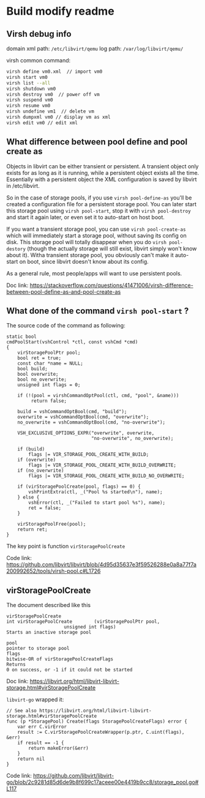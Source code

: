 # Build modify readme

## Virsh debug info

domain xml path: `/etc/libvirt/qemu`
log path: `/var/log/libvirt/qemu/`

virsh common command:

~~~sh
virsh define vm0.xml  // import vm0
virsh start vm0 
virsh list --all
virsh shutdown vm0
virsh destroy vm0  // power off vm
virsh suspend vm0
virsh resume vm0
virsh undefine vm1  // delete vm
virsh dumpxml vm0 // display vm as xml
virsh edit vm0 // edit xml
~~~

## What difference between pool define and pool create as

Objects in libvirt can be either transient or persistent. A transient object only exists for as long as it is running, while a persistent object exists all the time. Essentially with a persistent object the XML configuration is saved by libvirt in /etc/libvirt.

So in the case of storage pools, if you use `virsh pool-define-as` you'll be created a configuration file for a persistent storage pool. You can later start this storage pool using `virsh pool-start`, stop it with `virsh pool-destroy` and start it again later, or even set it to auto-start on host boot.

If you want a transient storage pool, you can use `virsh pool-create-as` which will immediately start a storage pool, without saving its config on disk. This storage pool will totally disappear when you do `virsh pool-destory` (though the actually storage will still exist, libvirt simply won't know about it). Witha transient storage pool, you obviously can't make it auto-start on boot, since libvirt doesn't know about its config.

As a general rule, most people/apps will want to use persistent pools.

Doc link: https://stackoverflow.com/questions/41471006/virsh-difference-between-pool-define-as-and-pool-create-as

## What done of the command `virsh pool-start` ?

The source code of the command as following:

~~~
static bool
cmdPoolStart(vshControl *ctl, const vshCmd *cmd)
{
    virStoragePoolPtr pool;
    bool ret = true;
    const char *name = NULL;
    bool build;
    bool overwrite;
    bool no_overwrite;
    unsigned int flags = 0;

    if (!(pool = virshCommandOptPool(ctl, cmd, "pool", &name)))
         return false;

    build = vshCommandOptBool(cmd, "build");
    overwrite = vshCommandOptBool(cmd, "overwrite");
    no_overwrite = vshCommandOptBool(cmd, "no-overwrite");

    VSH_EXCLUSIVE_OPTIONS_EXPR("overwrite", overwrite,
                               "no-overwrite", no_overwrite);

    if (build)
        flags |= VIR_STORAGE_POOL_CREATE_WITH_BUILD;
    if (overwrite)
        flags |= VIR_STORAGE_POOL_CREATE_WITH_BUILD_OVERWRITE;
    if (no_overwrite)
        flags |= VIR_STORAGE_POOL_CREATE_WITH_BUILD_NO_OVERWRITE;

    if (virStoragePoolCreate(pool, flags) == 0) {
        vshPrintExtra(ctl, _("Pool %s started\n"), name);
    } else {
        vshError(ctl, _("Failed to start pool %s"), name);
        ret = false;
    }

    virStoragePoolFree(pool);
    return ret;
}
~~~

The key point is function `virStoragePoolCreate`

Code link: https://github.com/libvirt/libvirt/blob/4d95d35637e3f59526288e0a8a77f7a200992652/tools/virsh-pool.c#L1726

## virStoragePoolCreate

The document described like this

~~~
virStoragePoolCreate
int	virStoragePoolCreate		(virStoragePoolPtr pool,
					 unsigned int flags)
Starts an inactive storage pool

pool
pointer to storage pool
flags
bitwise-OR of virStoragePoolCreateFlags
Returns
0 on success, or -1 if it could not be started
~~~

Doc link: https://libvirt.org/html/libvirt-libvirt-storage.html#virStoragePoolCreate

`libvirt-go` wrapped it:

~~~
// See also https://libvirt.org/html/libvirt-libvirt-storage.html#virStoragePoolCreate
func (p *StoragePool) Create(flags StoragePoolCreateFlags) error {
	var err C.virError
	result := C.virStoragePoolCreateWrapper(p.ptr, C.uint(flags), &err)
	if result == -1 {
		return makeError(&err)
	}
	return nil
}
~~~

Code link: 
https://github.com/libvirt/libvirt-go/blob/2c9281d85d6de9b8f699c17aceee00e4419b9cc8/storage_pool.go#L117